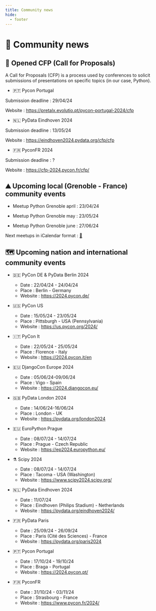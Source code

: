 ```yaml
---
title: Community news
hide:
  - footer
---
```


# 📰 Community news

## 📢 Opened CFP (Call for Proposals)

A Call for Proposals (CFP) is a process used by conferences to solicit submissions of presentations on specific topics (in our case, Python).

- 🇵🇹 Pycon Portugal

Submission deadline : 29/04/24

Website : https://pretalx.evolutio.pt/pycon-portugal-2024/cfp

- 🇳🇱 PyData Eindhoven 2024

Submission deadline : 13/05/24

Website : https://eindhoven2024.pydata.org/cfp/cfp

- 🇫🇷 PyconFR 2024

Submission deadline : ?

Website : https://cfp-2024.pycon.fr/cfp/

## ⛰️ Upcoming local (Grenoble - France) community events

- Meetup Python Grenoble april : 23/04/24

- Meetup Python Grenoble may : 23/05/24

- Meetup Python Grenoble june : 27/06/24

Next meetups in iCalendar format : <a href="https://raw.githubusercontent.com/meetup-python-grenoble/meetup-python-grenoble.github.io/main/content/static/Meetup_Python_Grenoble.ics">📅</a>

## 🗺️ Upcoming nation and international community events

- 🇩🇪 PyCon DE & PyData Berlin 2024

    - Date : 22/04/24 - 24/04/24
    - Place : Berlin - Germany
    - Website : https://2024.pycon.de/

- 🇺🇸 PyCon US

    - Date : 15/05/24 - 23/05/24
    - Place : Pittsburgh - USA (Pennsylvania)
    - Website : https://us.pycon.org/2024/

- 🇮🇹 PyCon It

    - Date : 22/05/24 - 25/05/24
    - Place : Florence - Italy
    - Website : https://2024.pycon.it/en

- 🇪🇺 DjangoCon Europe 2024

    - Date : 05/06/24-09/06/24
    - Place : Vigo - Spain
    - Website : https://2024.djangocon.eu/

- 🇬🇧 PyData London 2024

    - Date : 14/06/24-16/06/24
    - Place : London - UK
    - Website : https://pydata.org/london2024

- 🇪🇺 EuroPython Prague

    - Date : 08/07/24 - 14/07/24
    - Place : Prague - Czech Republic
    - Website : https://ep2024.europython.eu/

- ⚗️ Scipy 2024

    - Date : 08/07/24 - 14/07/24
    - Place : Tacoma - USA (Washington)
    - Website : https://www.scipy2024.scipy.org/

- 🇳🇱 PyData Eindhoven 2024

    - Date : 11/07/24
    - Place : Eindhoven (Philips Stadium) - Netherlands
    - Website : https://pydata.org/eindhoven2024/

- 🇫🇷 PyData Paris

    - Date : 25/09/24 - 26/09/24
    - Place : Paris (Cité des Sciences) - France
    - Website : https://pydata.org/paris2024

- 🇵🇹 Pycon Portugal

    - Date : 17/10/24 - 19/10/24
    - Place : Braga - Portugal
    - Website : https://2024.pycon.pt/

- 🇫🇷 PyconFR

    - Date : 31/10/24 - 03/11/24
    - Place : Strasbourg - France
    - Website : https://www.pycon.fr/2024/